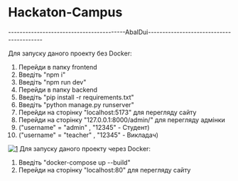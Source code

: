 # Hackaton-Campus
-----------------------------------------AbalDui-----------------------------------------

Для запуску даного проекту без Docker:

1. Перейди в папку frontend
2. Введіть "npm i"
3. Введіть "npm run dev"
4. Перейди в папку backend
5. Введіть "pip install -r requirements.txt"
6. Введіть "python manage.py runserver"
7. Перейди на сторінку "localhost:5173" для перегляду сайту
8. Перейди на сторінку "127.0.0.1:8000/admin/" для перегляду адмінки 
9. ("username" = "admin" , "12345" - Студент)
10. ("username" = "teacher" , "12345" - Викладач)

<a href="https://ibb.co/kmQLL1k"><img src="https://i.ibb.co/1z8CC6h/1.jpg" alt="1" border="0" /></a>
Для запуску даного проекту через Docker:

1. Введіть "docker-compose up --build"
2. Перейди на сторінку "localhost:80" для перегляду сайту
